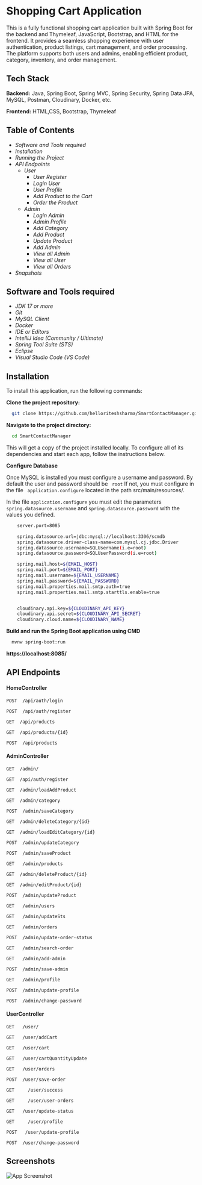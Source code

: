 
# Shopping Cart Application

This is a fully functional shopping cart application built with Spring Boot for the backend and Thymeleaf, JavaScript, Bootstrap, and HTML for the frontend. It provides a seamless shopping experience with user authentication, product listings, cart
management, and order processing. The platform supports both users and admins, enabling efficient product, category, inventory, and order management.


## Tech Stack

**Backend:** Java, Spring Boot, Spring MVC, Spring Security, Spring Data JPA, MySQL, Postman, Cloudinary, Docker, etc.

**Frontend:** HTML,CSS, Bootstrap, Thymeleaf


## Table of Contents
- *Software and Tools required*
- *Installation*
- *Running the Project*
- *API Endpoints*
    - *User*
        - *User Register*
        - *Login User*
        - *User Profile*
        - *Add Product to the Cart*
        - *Order the Product*
    - *Admin*
        - *Login Admin*
        - *Admin Profile*
        - *Add Category*
        - *Add Product*
        - *Update Product*
        - *Add Admin*
        - *View all Admin*
        - *View all User*
        - *View all Orders*
- *Snapshots*
## Software and Tools required
- *JDK 17 or more*
- *Git*
- *MySQL Client*
- *Docker*
- *IDE or Editors*
- *IntelliJ Idea (Community / Ultimate)*
- *Spring Tool Suite (STS)*
- *Eclipse*
- *Visual Studio Code (VS Code)*
## Installation

To install this application, run the following commands:

**Clone the project repository:**

```bash
  git clone https://github.com/helloriteshsharma/SmartContactManager.git
```
**Navigate to the project directory:**


```bash
  cd SmartContactManager
```

This will get a copy of the project installed locally. To configure all of its dependencies and start each app, follow the instructions below.

**Configure Database**

Once MySQL is installed you must configure a username and password. By default the user and password should be ```
  root``` 
 If not, you must configure in the file ```
  application.configure``` located in the path src/main/resources/.

In the file ```application.configure``` you must edit the parameters ```spring.datasource.username```  and  ```spring.datasource.password``` with the values you defined.

```bash
    server.port=8085

    spring.datasource.url=jdbc:mysql://localhost:3306/scmdb
    spring.datasource.driver-class-name=com.mysql.cj.jdbc.Driver
    spring.datasource.username=SQLUsername(i.e=root)
    spring.datasource.password=SQLUserPassword(i.e=root)

    spring.mail.host=${EMAIL_HOST}
    spring.mail.port=${EMAIL_PORT}
    spring.mail.username=${EMAIL_USERNAME}
    spring.mail.password=${EMAIL_PASSWORD}
    spring.mail.properties.mail.smtp.auth=true
    spring.mail.properties.mail.smtp.starttls.enable=true


    cloudinary.api.key=${CLOUDINARY_API_KEY}
    cloudinary.api.secret=${CLOUDINARY_API_SECRET}
    cloudinary.cloud.name=${CLOUDINARY_NAME}
```
**Build and run the Spring Boot application using CMD**

```bash
  mvnw spring-boot:run
```

**https://localhost:8085/**

## API Endpoints



#### HomeController

```http
POST  /api/auth/login
```
```http
POST  /api/auth/register
```
```http
GET  /api/products
```
```http
GET  /api/products/{id}
```
```http
POST  /api/products
```

#### AdminController

```http
GET  /admin/
```
```http
GET  /api/auth/register
```
```http
GET  /admin/loadAddProduct
```
```http
GET  /admin/category
```
```http
POST  /admin/saveCategory
```
```http
GET  /admin/deleteCategory/{id}
```
```http
GET  /admin/loadEditCategory/{id}
```
```http
POST  /admin/updateCategory
```
```http
POST  /admin/saveProduct
```
```http
GET   /admin/products
```
```http
GET  /admin/deleteProduct/{id}
```
```http
GET  /admin/editProduct/{id}
```
```http
POST  /admin/updateProduct
```
```http
GET   /admin/users
```
```http
GET   /admin/updateSts
```
```http
GET   /admin/orders
```
```http
POST  /admin/update-order-status
```
```http
GET   /admin/search-order
```
```http
GET   /admin/add-admin
```
```http
POST  /admin/save-admin
```
```http
GET   /admin/profile
```
```http
POST  /admin/update-profile
```
```http
POST  /admin/change-password
```

#### UserController

```http
GET   /user/
```
```http
GET   /user/addCart
```
```http
GET   /user/cart
```
```http
GET   /user/cartQuantityUpdate
```
```http
GET   /user/orders
```
```http
POST  /user/save-order
```
```http
GET  	/user/success
```
```http
GET  	/user/user-orders
```
```http
GET   /user/update-status
```
```http
GET  	/user/profile
```
```http
POST   /user/update-profile
```
```http
POST  /user/change-password
```








## Screenshots

![App Screenshot](https://via.placeholder.com/468x300?text=App+Screenshot+Here)

